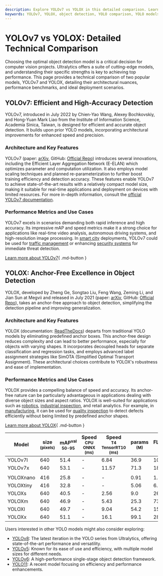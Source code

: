 ```yaml
---
description: Explore YOLOv7 vs YOLOX in this detailed comparison. Learn their architectures, performance metrics, and best use cases for object detection.
keywords: YOLOv7, YOLOX, object detection, YOLO comparison, YOLO models, computer vision, model benchmarks, real-time AI, machine learning
---
```


# YOLOv7 vs YOLOX: Detailed Technical Comparison

Choosing the optimal object detection model is a critical decision for computer vision projects. Ultralytics offers a suite of cutting-edge models, and understanding their specific strengths is key to achieving top performance. This page provides a technical comparison of two popular models, YOLOv7 and YOLOX, detailing their architectural nuances, performance benchmarks, and ideal deployment scenarios.

<script async src="https://cdn.jsdelivr.net/npm/chart.js"></script>
<script defer src="../../javascript/benchmark.js"></script>

<canvas id="modelComparisonChart" width="1024" height="400" active-models='["YOLOv7", "YOLOX"]'></canvas>

## YOLOv7: Efficient and High-Accuracy Detection

YOLOv7, introduced in July 2022 by Chien-Yao Wang, Alexey Bochkovskiy, and Hong-Yuan Mark Liao from the Institute of Information Science, Academia Sinica, Taiwan, is designed for efficient and accurate object detection. It builds upon prior YOLO models, incorporating architectural improvements for enhanced speed and precision.

### Architecture and Key Features

YOLOv7 (paper: [arXiv](https://arxiv.org/abs/2207.02696), GitHub: [Official Repo](https://github.com/WongKinYiu/yolov7)) introduces several innovations, including the Efficient Layer Aggregation Network (E-ELAN) which optimizes parameter and computation utilization. It also employs model scaling techniques and planned re-parameterization to further boost training efficiency and detection accuracy. These features enable YOLOv7 to achieve state-of-the-art results with a relatively compact model size, making it suitable for real-time applications and deployment on devices with limited resources. For more in-depth information, consult the [official YOLOv7 documentation](https://docs.ultralytics.com/models/yolov7/).

### Performance Metrics and Use Cases

YOLOv7 excels in scenarios demanding both rapid inference and high accuracy. Its impressive mAP and speed metrics make it a strong choice for applications like real-time video analysis, autonomous driving systems, and high-resolution image processing. In [smart city](https://www.ultralytics.com/blog/computer-vision-ai-in-smart-cities) deployments, YOLOv7 could be used for [traffic management](https://www.ultralytics.com/blog/ai-in-traffic-management-from-congestion-to-coordination) or enhancing [security systems](https://www.ultralytics.com/blog/security-alarm-system-projects-with-ultralytics-yolov8) for immediate threat detection.

[Learn more about YOLOv7](https://docs.ultralytics.com/models/yolov7/){ .md-button }

## YOLOX: Anchor-Free Excellence in Object Detection

YOLOX, developed by Zheng Ge, Songtao Liu, Feng Wang, Zeming Li, and Jian Sun at Megvii and released in July 2021 (paper: [arXiv](https://arxiv.org/abs/2107.08430), GitHub: [Official Repo](https://github.com/Megvii-BaseDetection/YOLOX)), takes an anchor-free approach to object detection, simplifying the detection pipeline and improving generalization.

### Architecture and Key Features

YOLOX (documentation: [ReadTheDocs](https://yolox.readthedocs.io/en/latest/)) departs from traditional YOLO models by eliminating predefined anchor boxes. This anchor-free design reduces complexity and can lead to better performance, especially for objects with varying shapes. It incorporates decoupled heads for separate classification and regression tasks, and employs advanced label assignment strategies like SimOTA (Simplified Optimal Transport Assignment). These architectural choices contribute to YOLOX's robustness and ease of implementation.

### Performance Metrics and Use Cases

YOLOX provides a compelling balance of speed and accuracy. Its anchor-free nature can be particularly advantageous in applications dealing with diverse object sizes and aspect ratios. YOLOX is well-suited for applications such as [robotics](https://www.ultralytics.com/glossary/robotics), [industrial inspection](https://www.ultralytics.com/blog/improving-manufacturing-with-computer-vision), and retail analytics. For example, in [manufacturing](https://www.ultralytics.com/solutions/ai-in-manufacturing), it can be used for [quality inspection](https://www.ultralytics.com/blog/quality-inspection-in-manufacturing-traditional-vs-deep-learning-methods) to detect defects efficiently without being limited by predefined anchor shapes.

[Learn more about YOLOX](https://github.com/Megvii-BaseDetection/YOLOX){ .md-button }

| Model     | size<br><sup>(pixels) | mAP<sup>val<br>50-95 | Speed<br><sup>CPU ONNX<br>(ms) | Speed<br><sup>T4 TensorRT10<br>(ms) | params<br><sup>(M) | FLOPs<br><sup>(B) |
| --------- | --------------------- | -------------------- | ------------------------------ | ----------------------------------- | ------------------ | ----------------- |
| YOLOv7l   | 640                   | 51.4                 | -                              | 6.84                                | 36.9               | 104.7             |
| YOLOv7x   | 640                   | 53.1                 | -                              | 11.57                               | 71.3               | 189.9             |
|           |                       |                      |                                |                                     |                    |                   |
| YOLOXnano | 416                   | 25.8                 | -                              | -                                   | 0.91               | 1.08              |
| YOLOXtiny | 416                   | 32.8                 | -                              | -                                   | 5.06               | 6.45              |
| YOLOXs    | 640                   | 40.5                 | -                              | 2.56                                | 9.0                | 26.8              |
| YOLOXm    | 640                   | 46.9                 | -                              | 5.43                                | 25.3               | 73.8              |
| YOLOXl    | 640                   | 49.7                 | -                              | 9.04                                | 54.2               | 155.6             |
| YOLOXx    | 640                   | 51.1                 | -                              | 16.1                                | 99.1               | 281.9             |

Users interested in other YOLO models might also consider exploring:

- [YOLOv8](https://docs.ultralytics.com/models/yolov8/): The latest iteration in the YOLO series from Ultralytics, offering state-of-the-art performance and versatility.
- [YOLOv5](https://docs.ultralytics.com/models/yolov5/): Known for its ease of use and efficiency, with multiple model sizes for different needs.
- [YOLOv6](https://docs.ultralytics.com/models/yolov6/): A high-performance single-stage object detection framework.
- [YOLO11](https://docs.ultralytics.com/models/yolo11/): A recent model focusing on efficiency and performance enhancements.

